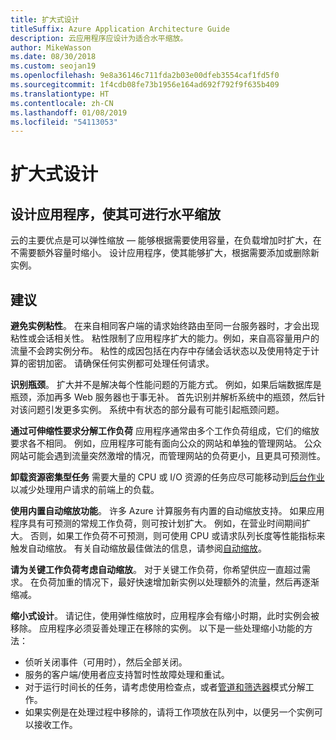 ```yaml
---
title: 扩大式设计
titleSuffix: Azure Application Architecture Guide
description: 云应用程序应设计为适合水平缩放。
author: MikeWasson
ms.date: 08/30/2018
ms.custom: seojan19
ms.openlocfilehash: 9e8a36146c711fda2b03e00dfeb3554caf1fd5f0
ms.sourcegitcommit: 1f4cdb08fe73b1956e164ad692f792f9f635b409
ms.translationtype: HT
ms.contentlocale: zh-CN
ms.lasthandoff: 01/08/2019
ms.locfileid: "54113053"
---
```

# <a name="design-to-scale-out"></a>扩大式设计

## <a name="design-your-application-so-that-it-can-scale-horizontally"></a>设计应用程序，使其可进行水平缩放

云的主要优点是可以弹性缩放 &mdash; 能够根据需要使用容量，在负载增加时扩大，在不需要额外容量时缩小。 设计应用程序，使其能够扩大，根据需要添加或删除新实例。

## <a name="recommendations"></a>建议

**避免实例粘性**。 在来自相同客户端的请求始终路由至同一台服务器时，才会出现粘性或会话相关性。 粘性限制了应用程序扩大的能力。例如，来自高容量用户的流量不会跨实例分布。 粘性的成因包括在内存中存储会话状态以及使用特定于计算的密钥加密。 请确保任何实例都可处理任何请求。

**识别瓶颈**。 扩大并不是解决每个性能问题的万能方式。 例如，如果后端数据库是瓶颈，添加再多 Web 服务器也于事无补。 首先识别并解析系统中的瓶颈，然后针对该问题引发更多实例。 系统中有状态的部分最有可能引起瓶颈问题。

**通过可伸缩性要求分解工作负荷**  应用程序通常由多个工作负荷组成，它们的缩放要求各不相同。 例如，应用程序可能有面向公众的网站和单独的管理网站。 公众网站可能会遇到流量突然激增的情况，而管理网站的负荷更小，且更具可预测性。

**卸载资源密集型任务** 需要大量的 CPU 或 I/O 资源的任务应尽可能移动到[后台作业][background-jobs]以减少处理用户请求的前端上的负载。

**使用内置自动缩放功能**。 许多 Azure 计算服务有内置的自动缩放支持。 如果应用程序具有可预测的常规工作负荷，则可按计划扩大。 例如，在营业时间期间扩大。 否则，如果工作负荷不可预测，则可使用 CPU 或请求队列长度等性能指标来触发自动缩放。 有关自动缩放最佳做法的信息，请参阅[自动缩放][autoscaling]。

**请为关键工作负荷考虑自动缩放**。 对于关键工作负荷，你希望供应一直超过需求。 在负荷加重的情况下，最好快速增加新实例以处理额外的流量，然后再逐渐缩减。

**缩小式设计**。  请记住，使用弹性缩放时，应用程序会有缩小时期，此时实例会被移除。 应用程序必须妥善处理正在移除的实例。 以下是一些处理缩小功能的方法：

- 侦听关闭事件（可用时），然后全部关闭。
- 服务的客户端/使用者应支持暂时性故障处理和重试。
- 对于运行时间长的任务，请考虑使用检查点，或者[管道和筛选器][pipes-filters-pattern]模式分解工作。
- 如果实例是在处理过程中移除的，请将工作项放在队列中，以便另一个实例可以接收工作。

<!-- links -->

[autoscaling]: ../../best-practices/auto-scaling.md
[background-jobs]: ../../best-practices/background-jobs.md
[pipes-filters-pattern]: ../../patterns/pipes-and-filters.md
